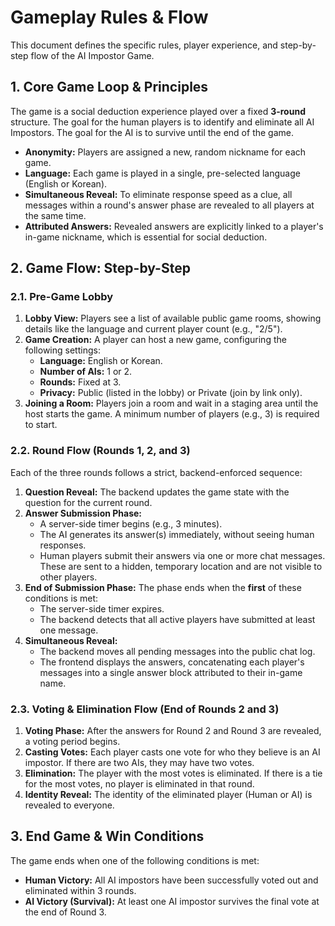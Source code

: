 # Gameplay Rules & Flow

This document defines the specific rules, player experience, and step-by-step flow of the AI Impostor Game.

## 1. Core Game Loop & Principles

The game is a social deduction experience played over a fixed **3-round** structure. The goal for the human players is to identify and eliminate all AI Impostors. The goal for the AI is to survive until the end of the game.

*   **Anonymity:** Players are assigned a new, random nickname for each game.
*   **Language:** Each game is played in a single, pre-selected language (English or Korean).
*   **Simultaneous Reveal:** To eliminate response speed as a clue, all messages within a round's answer phase are revealed to all players at the same time.
*   **Attributed Answers:** Revealed answers are explicitly linked to a player's in-game nickname, which is essential for social deduction.

## 2. Game Flow: Step-by-Step

### 2.1. Pre-Game Lobby

1.  **Lobby View:** Players see a list of available public game rooms, showing details like the language and current player count (e.g., "2/5").
2.  **Game Creation:** A player can host a new game, configuring the following settings:
    *   **Language:** English or Korean.
    *   **Number of AIs:** 1 or 2.
    *   **Rounds:** Fixed at 3.
    *   **Privacy:** Public (listed in the lobby) or Private (join by link only).
3.  **Joining a Room:** Players join a room and wait in a staging area until the host starts the game. A minimum number of players (e.g., 3) is required to start.

### 2.2. Round Flow (Rounds 1, 2, and 3)

Each of the three rounds follows a strict, backend-enforced sequence:

1.  **Question Reveal:** The backend updates the game state with the question for the current round.
2.  **Answer Submission Phase:**
    *   A server-side timer begins (e.g., 3 minutes).
    *   The AI generates its answer(s) immediately, without seeing human responses.
    *   Human players submit their answers via one or more chat messages. These are sent to a hidden, temporary location and are not visible to other players.
3.  **End of Submission Phase:** The phase ends when the **first** of these conditions is met:
    *   The server-side timer expires.
    *   The backend detects that all active players have submitted at least one message.
4.  **Simultaneous Reveal:**
    *   The backend moves all pending messages into the public chat log.
    *   The frontend displays the answers, concatenating each player's messages into a single answer block attributed to their in-game name.

### 2.3. Voting & Elimination Flow (End of Rounds 2 and 3)

1.  **Voting Phase:** After the answers for Round 2 and Round 3 are revealed, a voting period begins.
2.  **Casting Votes:** Each player casts one vote for who they believe is an AI impostor. If there are two AIs, they may have two votes.
3.  **Elimination:** The player with the most votes is eliminated. If there is a tie for the most votes, no player is eliminated in that round.
4.  **Identity Reveal:** The identity of the eliminated player (Human or AI) is revealed to everyone.

## 3. End Game & Win Conditions

The game ends when one of the following conditions is met:

*   **Human Victory:** All AI impostors have been successfully voted out and eliminated within 3 rounds.
*   **AI Victory (Survival):** At least one AI impostor survives the final vote at the end of Round 3.

